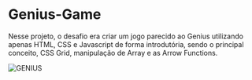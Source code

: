 # Genius-Game

Nesse projeto, o desafio era criar um jogo parecido ao Genius utilizando apenas HTML, CSS e Javascript de forma introdutória, sendo o principal conceito, CSS Grid, manipulação de Array e as Arrow Functions.

![GENIUS](https://user-images.githubusercontent.com/78521275/141366329-fbe95e48-bfe3-4497-87d0-3e49b09a9fa0.jpg)
